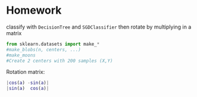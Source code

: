 # Homework


classify with `DecisionTree` and `SGDClassifier` then rotate by multiplying in a matrix

```python
from sklearn.datasets import make_*
#make_blobs(n, centers, ...)
#make_moons
#Create 2 centers with 200 samples (X,Y)
```

Rotation matrix:
```matlab
|cos(a) -sin(a)|
|sin(a)  cos(a)|
```

